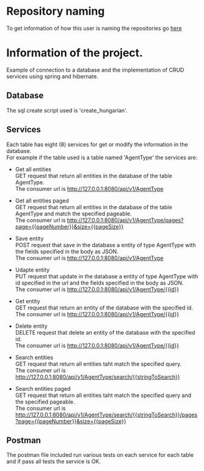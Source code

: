 # Repository naming
To get information of how this user is naming the repositories go [here](https://github.com/DysonParra#repository-naming)

# Information of the project.
Example of connection to a database and the implementation of CRUD services using spring and hibernate.  

## Database  
The sql create script used is 'create_hungarian'.  

## Services  
Each table has eight (8) services for get or modify the information in the database.  
For example if the table used is a table named 'AgentType' the services are:
- Get all entities  
  GET request that return all entities in the database of the table AgentType.  
  The consumer url is http://127.0.0.1:8080/api/v1/AgentType  
  
- Get all entities paged  
  GET request that return all entities in the database of the table AgentType and match the specified pageable.  
  The consumer url is http://127.0.0.1:8080/api/v1/AgentType/pages?page={{pageNumber}}&size={{pageSize}}  
  
- Save entity  
  POST request that save in the database a entity of type AgentType with the fields specified in the body as JSON.  
  The consumer url is http://127.0.0.1:8080/api/v1/AgentType  
  
- Udapte entity  
  PUT request that update in the database a entity of type AgentType with id specified in the url and the fields specified in the body as JSON.   
  The consumer url is http://127.0.0.1:8080/api/v1/AgentType/{{id}}  
  
- Get entity  
  GET request that return an entity of the database with the specified id.  
  The consumer url is http://127.0.0.1:8080/api/v1/AgentType/{{id}}  
  
- Delete entity  
  DELETE request that delete an entity of the database with the specified id.  
  The consumer url is http://127.0.0.1:8080/api/v1/AgentType/{{id}}    
  
- Search entities  
  GET request that return all entities taht match the specified query.  
  The consumer url is http://127.0.0.1:8080/api/v1/AgentType/search/{{stringToSearch}}  
  
- Search entities paged  
  GET request that return all entities taht match the specified query and the specified pageable.    
  The consumer url is http://127.0.0.1:8080/api/v1/AgentType/search/{{stringToSearch}}/pages?page={{pageNumber}}&size={{pageSize}}  

## Postman  
The postman file included run various tests on each service for each table and if pass all tests the service is OK.  
